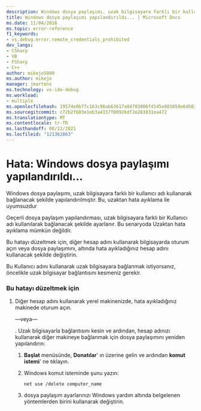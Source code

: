 ```yaml
---
description: Windows dosya paylaşımı, uzak bilgisayara farklı bir kullanıcı adı kullanarak bağlanacak şekilde yapılandırılmıştır.
title: Windows dosya paylaşımı yapılandırıldı... | Microsoft Docs
ms.date: 11/04/2016
ms.topic: error-reference
f1_keywords:
- vs.debug.error.remote_credentials_prohibited
dev_langs:
- CSharp
- VB
- FSharp
- C++
author: mikejo5000
ms.author: mikejo
manager: jmartens
ms.technology: vs-ide-debug
ms.workload:
- multiple
ms.openlocfilehash: 19574e8b77c163c96ab63617a84703806fd145e881058e6d6037618d675642d2
ms.sourcegitcommit: c72b2f603e1eb3a4157f00926df2e263831ea472
ms.translationtype: MT
ms.contentlocale: tr-TR
ms.lasthandoff: 08/12/2021
ms.locfileid: "121362863"
---
```

# <a name="error-windows-file-sharing-has-been-configured"></a>Hata: Windows dosya paylaşımı yapılandırıldı...
Windows dosya paylaşımı, uzak bilgisayara farklı bir kullanıcı adı kullanarak bağlanacak şekilde yapılandırılmıştır. Bu, uzaktan hata ayıklama ile uyumsuzdur

 Geçerli dosya paylaşım yapılandırması, uzak bilgisayara farklı bir Kullanıcı adı kullanılarak bağlanacak şekilde ayarlanır. Bu senaryoda Uzaktan hata ayıklama mümkün değildir.

 Bu hatayı düzeltmek için, diğer hesap adını kullanarak bilgisayarda oturum açın veya dosya paylaşımını, altında hata ayıkladığınız hesap adını kullanacak şekilde değiştirin.

 Bu Kullanıcı adını kullanarak uzak bilgisayara bağlanmak istiyorsanız, öncelikle uzak bilgisayar bağlantısını kesmeniz gerekir.

### <a name="to-correct-this-error"></a>Bu hatayı düzeltmek için

1. Diğer hesap adını kullanarak yerel makinenizde, hata ayıkladığınız makinede oturum açın.

     —veya—

     . Uzak bilgisayarla bağlantısını kesin ve ardından, hesap adınızı kullanarak diğer makineye bağlanmak için dosya paylaşımını yeniden yapılandırın:

    1. **Başlat** menüsünde, **Donatılar**' ın üzerine gelin ve ardından **komut istemi**' ne tıklayın.

    2. Windows komut isteminde şunu yazın:

         `net use /delete computer_name`

    3. dosya paylaşım ayarlarınızı Windows yardım altında belgelenen yöntemlerden birini kullanarak değiştirin.
